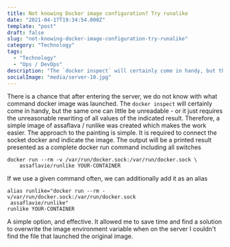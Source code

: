 ```yaml
--- 
title: Not knowing Docker image configuration? Try runalike
date: "2021-04-17T19:34:54.000Z" 
template: "post" 
draft: false 
slug: "not-knowing-docker-image-configuration-try-runalike" 
category: "Technology" 
tags: 
  - "Technology" 
  - "Ops / DevOps" 
description: "The `docker inspect` will certainly come in handy, but the same one can little be unreadable - or it just requires the unreasonable rewriting of all values of the indicated result. Therefore, a simple image of assaflava / runlike was created which makes the work easier" 
socialImage: "media/server-10.jpg" 
---
```

There is a chance that after entering the server, we do not know with what command docker image was launched. The `docker inspect` will certainly come in handy, but the same one can little be unreadable - or it just requires the unreasonable rewriting of all values of the indicated result. Therefore, a simple image of assaflava / runlike was created which makes the work easier.
The approach to the painting is simple. It is required to connect the socket docker and indicate the image. The output will be a printed result presented as a complete docker run command including all switches
```shell
docker run --rm -v /var/run/docker.sock:/var/run/docker.sock \ 
    assaflavie/runlike YOUR-CONTAINER
```
If we use a given command often, we can additionally add it as an alias
```shell
alias runlike="docker run --rm -v/var/run/docker.sock:/var/run/docker.sock  
 assaflavie/runlike" 
runlike YOUR-CONTAINER
```
A simple option, and effective. It allowed me to save time and find a solution to overwrite the image environment variable when on the server I couldn't find the file that launched the original image.
